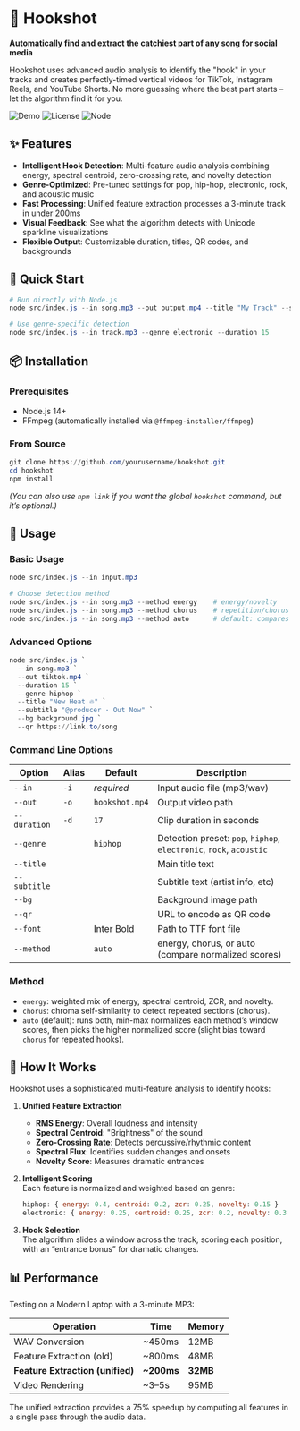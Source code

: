 # 🎵 Hookshot

**Automatically find and extract the catchiest part of any song for social media**

Hookshot uses advanced audio analysis to identify the "hook" in your tracks and creates perfectly-timed vertical videos for TikTok, Instagram Reels, and YouTube Shorts. No more guessing where the best part starts – let the algorithm find it for you.

![Demo](https://img.shields.io/badge/demo-video-blue) ![License](https://img.shields.io/badge/license-Apache--2.0-green)
 ![Node](https://img.shields.io/badge/node-%3E%3D14-brightgreen)

## ✨ Features

- **Intelligent Hook Detection**: Multi-feature audio analysis combining energy, spectral centroid, zero-crossing rate, and novelty detection  
- **Genre-Optimized**: Pre-tuned settings for pop, hip-hop, electronic, rock, and acoustic music  
- **Fast Processing**: Unified feature extraction processes a 3-minute track in under 200ms  
- **Visual Feedback**: See what the algorithm detects with Unicode sparkline visualizations  
- **Flexible Output**: Customizable duration, titles, QR codes, and backgrounds  

## 🚀 Quick Start

```powershell
# Run directly with Node.js
node src/index.js --in song.mp3 --out output.mp4 --title "My Track" --subtitle "@artist"

# Use genre-specific detection
node src/index.js --in track.mp3 --genre electronic --duration 15
```

## 📦 Installation

### Prerequisites
- Node.js 14+  
- FFmpeg (automatically installed via `@ffmpeg-installer/ffmpeg`)  

### From Source
```powershell
git clone https://github.com/yourusername/hookshot.git
cd hookshot
npm install
```

*(You can also use `npm link` if you want the global `hookshot` command, but it’s optional.)*

## 🎯 Usage

### Basic Usage
```powershell
node src/index.js --in input.mp3

# Choose detection method
node src/index.js --in song.mp3 --method energy    # energy/novelty
node src/index.js --in song.mp3 --method chorus    # repetition/chorus
node src/index.js --in song.mp3 --method auto      # default: compares and picks

```

### Advanced Options
```powershell
node src/index.js `
  --in song.mp3 `
  --out tiktok.mp4 `
  --duration 15 `
  --genre hiphop `
  --title "New Heat 🔥" `
  --subtitle "@producer · Out Now" `
  --bg background.jpg `
  --qr https://link.to/song
```

### Command Line Options

| Option | Alias | Default | Description |
|--------|-------|---------|-------------|
| `--in` | `-i` | *required* | Input audio file (mp3/wav) |
| `--out` | `-o` | `hookshot.mp4` | Output video path |
| `--duration` | `-d` | `17` | Clip duration in seconds |
| `--genre` | | `hiphop` | Detection preset: `pop`, `hiphop`, `electronic`, `rock`, `acoustic` |
| `--title` | | | Main title text |
| `--subtitle` | | | Subtitle text (artist info, etc) |
| `--bg` | | | Background image path |
| `--qr` | | | URL to encode as QR code |
| `--font` | | Inter Bold | Path to TTF font file |
| `--method` | | `auto` | energy, chorus, or auto (compare normalized scores) |

### Method
- `energy`: weighted mix of energy, spectral centroid, ZCR, and novelty.
- `chorus`: chroma self-similarity to detect repeated sections (chorus).
- `auto` (default): runs both, min-max normalizes each method’s window scores, then picks the higher normalized score (slight bias toward `chorus` for repeated hooks).

## 🧠 How It Works

Hookshot uses a sophisticated multi-feature analysis to identify hooks:

1. **Unified Feature Extraction**  
   - **RMS Energy**: Overall loudness and intensity  
   - **Spectral Centroid**: "Brightness" of the sound  
   - **Zero-Crossing Rate**: Detects percussive/rhythmic content  
   - **Spectral Flux**: Identifies sudden changes and onsets  
   - **Novelty Score**: Measures dramatic entrances  

2. **Intelligent Scoring**  
   Each feature is normalized and weighted based on genre:  

   ```javascript
   hiphop: { energy: 0.4, centroid: 0.2, zcr: 0.25, novelty: 0.15 }
   electronic: { energy: 0.25, centroid: 0.25, zcr: 0.2, novelty: 0.3 }
   ```

3. **Hook Selection**  
   The algorithm slides a window across the track, scoring each position, with an “entrance bonus” for dramatic changes.

## 📊 Performance

Testing on a Modern Laptop with a 3-minute MP3:

| Operation | Time | Memory |
|-----------|------|--------|
| WAV Conversion | ~450ms | 12MB |
| Feature Extraction (old) | ~800ms | 48MB |
| **Feature Extraction (unified)** | **~200ms** | **32MB** |
| Video Rendering | ~3–5s | 95MB |

The unified extraction provides a 75% speedup by computing all features in a single pass through the audio data.

